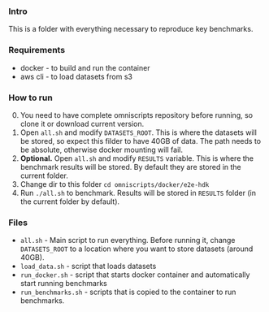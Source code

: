 ### Intro
This is a folder with everything necessary to reproduce key benchmarks. 

### Requirements
- docker - to build and run the container
- aws cli - to load datasets from s3

### How to run 
0. You need to have complete omniscripts repository before running, so clone it or download current version.
1. Open `all.sh` and modify `DATASETS_ROOT`. This is where the datasets will be stored, so expect this filder to have 40GB of data. The path needs to be absolute, otherwise docker mounting will fail.
2. **Optional.** Open `all.sh` and modify `RESULTS` variable. This is where the benchmark results will be stored. By default they are stored in the current folder.
3. Change dir to this folder `cd omniscripts/docker/e2e-hdk`
4. Run `./all.sh` to benchmark. Results will be stored in `RESULTS` folder (in the current folder by default).
### Files
- `all.sh` - Main script to run everything. Before running it, change `DATASETS_ROOT` to a location where you want to store datasets (around 40GB).
- `load_data.sh` - script that loads datasets
- `run_docker.sh` - script that starts docker container and automatically start running benchmarks
- `run_benchmarks.sh` - scripts that is copied to the container to run benchmarks.

